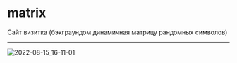 # matrix
Сайт визитка (бэкграундом динамичная матрицу рандомных символов)


_____________________________________________________________________________________________________
![2022-08-15_16-11-01](https://user-images.githubusercontent.com/106055633/184642956-6e5bc645-38b1-448f-9c76-0b762cbccb04.png)

